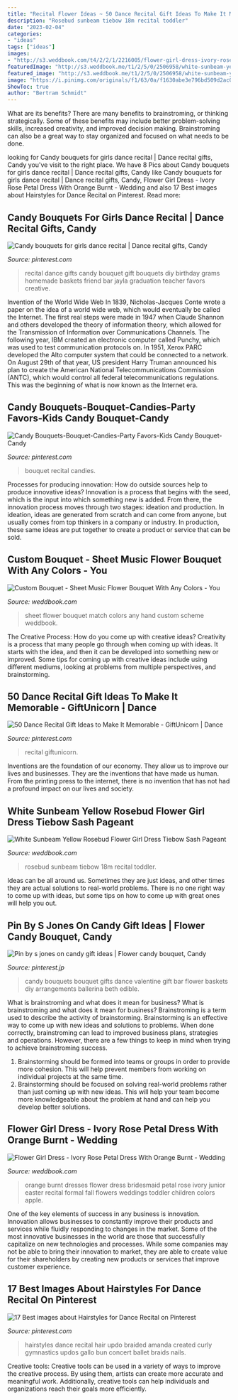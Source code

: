```yaml
---
title: "Recital Flower Ideas ~ 50 Dance Recital Gift Ideas To Make It Memorable"
description: "Rosebud sunbeam tiebow 18m recital toddler"
date: "2023-02-04"
categories:
- "ideas"
tags: ["ideas"]
images:
- "http://s3.weddbook.com/t4/2/2/1/2216005/flower-girl-dress-ivory-rose-petal-dress-with-orange-burnt-wedding-easter-junior-bridesmaid-formal-girl-dress-recital-fgpt.jpg"
featuredImage: "http://s3.weddbook.me/t1/2/5/0/2506958/white-sunbeam-yellow-rosebud-flower-girl-dress-tiebow-sash-pageant-wedding-bridal-recital-tulle-bridesmaid-toddler-12-18m-2-4-6-8-10-12815t.jpg"
featured_image: "http://s3.weddbook.me/t1/2/5/0/2506958/white-sunbeam-yellow-rosebud-flower-girl-dress-tiebow-sash-pageant-wedding-bridal-recital-tulle-bridesmaid-toddler-12-18m-2-4-6-8-10-12815t.jpg"
image: "https://i.pinimg.com/originals/f1/63/0a/f1630abe3e796bd509d2ac02c9856cbe.jpg"
ShowToc: true
author: "Bertram Schmidt"
---
```



What are its benefits?
There are many benefits to brainstroming, or thinking strategically. Some of these benefits may include better problem-solving skills, increased creativity, and improved decision making. Brainstroming can also be a great way to stay organized and focused on what needs to be done.

	

		
looking for Candy bouquets for girls dance recital | Dance recital gifts, Candy you've visit to the right place. We have 8 Pics about Candy bouquets for girls dance recital | Dance recital gifts, Candy like Candy bouquets for girls dance recital | Dance recital gifts, Candy, Flower Girl Dress - Ivory Rose Petal Dress With Orange Burnt - Wedding and also 17 Best images about Hairstyles for Dance Recital on Pinterest. Read more:
		
    
## Candy Bouquets For Girls Dance Recital | Dance Recital Gifts, Candy

<img loading=lazy src="https://i.pinimg.com/originals/6e/0e/65/6e0e65156cd525f35b9c9915d935d3cf.jpg" onerror="this.onerror=null;this.src='https://tse3.mm.bing.net/th?id=OIP.EzxAHGaEEpWo7sWXTWX3iQHaJ4&amp;pid=15.1';" alt="Candy bouquets for girls dance recital | Dance recital gifts, Candy">

_Source: pinterest.com_

>recital dance gifts candy bouquet gift bouquets diy birthday grams homemade baskets friend bar jayla graduation teacher favors creative. 

	

Invention of the World Wide Web
In 1839, Nicholas-Jacques Conte wrote a paper on the idea of a world wide web, which would eventually be called the Internet. The first real steps were made in 1947 when Claude Shannon and others developed the theory of information theory, which allowed for the Transmission of Information over Communications Channels. The following year, IBM created an electronic computer called Punchy, which was used to test communication protocols on. In 1951, Xerox PARC developed the Alto computer system that could be connected to a network. On August 29th of that year, US president Harry Truman announced his plan to create the American National Telecommunications Commission (ANTC), which would control all federal telecommunications regulations. This was the beginning of what is now known as the Internet era.

    
## Candy Bouquets-Bouquet-Candies-Party Favors-Kids Candy Bouquet-Candy

<img loading=lazy src="https://i.pinimg.com/originals/d3/c4/69/d3c469380ab4fb26556c8202633eb546.jpg" onerror="this.onerror=null;this.src='https://tse3.mm.bing.net/th?id=OIP.NlAmMdKD-hAMwZv1gC743gHaJ4&amp;pid=15.1';" alt="Candy Bouquets-Bouquet-Candies-Party Favors-Kids Candy Bouquet-Candy">

_Source: pinterest.com_

>bouquet recital candies. 

	

Processes for producing innovation: How do outside sources help to produce innovative ideas?
Innovation is a process that begins with the seed, which is the input into which something new is added. From there, the innovation process moves through two stages: ideation and production. In ideation, ideas are generated from scratch and can come from anyone, but usually comes from top thinkers in a company or industry. In production, these same ideas are put together to create a product or service that can be sold.

    
## Custom Bouquet - Sheet Music Flower Bouquet With Any Colors - You

<img loading=lazy src="http://s3.weddbook.me/t1/2/5/2/2520022/custom-bouquet-sheet-music-flower-bouquet-with-any-colors-you-design-it-have-a-bouquet-hand-made-to-match-your-color-scheme-wedding.jpg" onerror="this.onerror=null;this.src='https://tse2.mm.bing.net/th?id=OIP.TiQmbCS-Hp2oOALdPbQbKQHaHa&amp;pid=15.1';" alt="Custom Bouquet - Sheet Music Flower Bouquet With Any Colors - You">

_Source: weddbook.com_

>sheet flower bouquet match colors any hand custom scheme weddbook. 

	

The Creative Process: How do you come up with creative ideas?
Creativity is a process that many people go through when coming up with ideas. It starts with the idea, and then it can be developed into something new or improved. Some tips for coming up with creative ideas include using different mediums, looking at problems from multiple perspectives, and brainstorming.

    
## 50 Dance Recital Gift Ideas To Make It Memorable - GiftUnicorn | Dance

<img loading=lazy src="https://i.pinimg.com/originals/f2/ca/77/f2ca773df41ba306b79af159525522ec.jpg" onerror="this.onerror=null;this.src='https://tse4.mm.bing.net/th?id=OIP.e9ipfGcbMp0nh6K8Ecjg1gHaLG&amp;pid=15.1';" alt="50 Dance Recital Gift Ideas to Make It Memorable - GiftUnicorn | Dance">

_Source: pinterest.com_

>recital giftunicorn. 

	

Inventions are the foundation of our economy. They allow us to improve our lives and businesses. They are the inventions that have made us human. From the printing press to the internet, there is no invention that has not had a profound impact on our lives and society.

    
## White Sunbeam Yellow Rosebud Flower Girl Dress Tiebow Sash Pageant

<img loading=lazy src="http://s3.weddbook.me/t1/2/5/0/2506958/white-sunbeam-yellow-rosebud-flower-girl-dress-tiebow-sash-pageant-wedding-bridal-recital-tulle-bridesmaid-toddler-12-18m-2-4-6-8-10-12815t.jpg" onerror="this.onerror=null;this.src='https://tse3.mm.bing.net/th?id=OIP.dAWjQA8MrLpQZLL5eJCD6wHaH_&amp;pid=15.1';" alt="White Sunbeam Yellow Rosebud Flower Girl Dress Tiebow Sash Pageant">

_Source: weddbook.com_

>rosebud sunbeam tiebow 18m recital toddler. 

	

Ideas can be all around us. Sometimes they are just ideas, and other times they are actual solutions to real-world problems. There is no one right way to come up with ideas, but some tips on how to come up with great ones will help you out.

    
## Pin By S Jones On Candy Gift Ideas | Flower Candy Bouquet, Candy

<img loading=lazy src="https://i.pinimg.com/originals/f1/63/0a/f1630abe3e796bd509d2ac02c9856cbe.jpg" onerror="this.onerror=null;this.src='https://tse2.mm.bing.net/th?id=OIP.RAfME2v1iCwyuG8vOJ7r-QHaLI&amp;pid=15.1';" alt="Pin by s jones on candy gift ideas | Flower candy bouquet, Candy">

_Source: pinterest.jp_

>candy bouquets bouquet gifts dance valentine gift bar flower baskets diy arrangements ballerina beth edible. 

	

What is brainstroming and what does it mean for business?
What is brainstroming and what does it mean for business?
Brainstroming is a term used to describe the activity of brainstorming. Brainstorming is an effective way to come up with new ideas and solutions to problems. When done correctly, brainstroming can lead to improved business plans, strategies and operations. However, there are a few things to keep in mind when trying to achieve brainstroming success.

1) Brainstorming should be formed into teams or groups in order to provide more cohesion. This will help prevent members from working on individual projects at the same time.
2) Brainstorming should be focused on solving real-world problems rather than just coming up with new ideas. This will help your team become more knowledgeable about the problem at hand and can help you develop better solutions.

    
## Flower Girl Dress - Ivory Rose Petal Dress With Orange Burnt - Wedding

<img loading=lazy src="http://s3.weddbook.com/t4/2/2/1/2216005/flower-girl-dress-ivory-rose-petal-dress-with-orange-burnt-wedding-easter-junior-bridesmaid-formal-girl-dress-recital-fgpt.jpg" onerror="this.onerror=null;this.src='https://tse3.mm.bing.net/th?id=OIP.6o3Em9GR96aOYtAI3t-C-QHaKG&amp;pid=15.1';" alt="Flower Girl Dress - Ivory Rose Petal Dress With Orange Burnt - Wedding">

_Source: weddbook.com_

>orange burnt dresses flower dress bridesmaid petal rose ivory junior easter recital formal fall flowers weddings toddler children colors apple. 

	

One of the key elements of success in any business is innovation. Innovation allows businesses to constantly improve their products and services while fluidly responding to changes in the market. Some of the most innovative businesses in the world are those that successfully capitalize on new technologies and processes. While some companies may not be able to bring their innovation to market, they are able to create value for their shareholders by creating new products or services that improve customer experience.

    
## 17 Best Images About Hairstyles For Dance Recital On Pinterest

<img loading=lazy src="https://s-media-cache-ak0.pinimg.com/736x/67/eb/cb/67ebcb8629f5cf8e06fa2d02a1efdc00.jpg" onerror="this.onerror=null;this.src='https://tse2.mm.bing.net/th?id=OIP.Q9nCktDT1GnvZHXgVnYaeAHaI8&amp;pid=15.1';" alt="17 Best images about Hairstyles for Dance Recital on Pinterest">

_Source: pinterest.com_

>hairstyles dance recital hair updo braided amanda created curly gymnastics updos gallo bun concert ballet braids nails. 

	

Creative tools:
Creative tools can be used in a variety of ways to improve the creative process. By using them, artists can create more accurate and meaningful work. Additionally, creative tools can help individuals and organizations reach their goals more efficiently.

